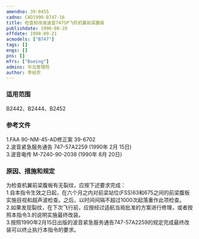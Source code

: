 ```yaml
---
amendno: 39-0455  
cadno: CAD1990-B747-16  
title: 检查和改装波音747SP飞机机翼前梁腹板  
publishdate: 1990-08-28  
effdate: 1990-09-21  
acmodels: ["B747"]  
tags: []  
engs: []  
pns: []  
mfrs: ["Boeing"]  
admins: 华北管理局  
author: 李经农  
---
```

  
### 适用范围  
B2442、B2444、B2452  
  
<!--more-->  
### 参考文件  
  1.FAA  90-NM-45-AD修正案 39-6702  
  2.波音紧急服务通告 747-57A2259 (1990年 2月 15日)  
  3.波音电传 M-7240-90-2038 (1990年 8月 20日)  
  
### 原因、措施和规定  

  为检查机翼前梁腹板有无裂纹，应按下述要求完成：  
  1.自本指令生效之日起，在六个月之内对前梁站位(FSS)63和675之间的前梁腹板实施目视和超声波检查。之后，以时间间隔不超过1000次起落重作此项检查。  
  2.如果发现裂纹，在下次飞行前，应按经过适航当局批准的方案进行修理，或者按照本指令3.的说明实施最终改装。  
  3.按照1990年2月15日出版的波音紧急服务通告747-57A2259的规定完成最终改装可以终止执行本指令的要求。  
  
